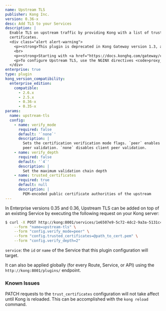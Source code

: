 ```yaml
---
name: Upstream TLS
publisher: Kong Inc.
version: 0.36-x
desc: Add TLS to your Services
description: |
  Enable TLS on upstream traffic by providing Kong with a list of trusted
  certificates.
  <div class="alert alert-warning">
    <p><strong>This plugin is deprecated in Kong Gateway version 1.3, and removed in version 1.5.</strong></p>
    <br>
    <p><strong>Starting with <a href="https://docs.konghq.com/gateway/changelog/#changes-2">Kong 1.3.0.0</a>:</strong></p>
    <p>To configure Upstream TLS, use the NGINX directives <code>proxy_ssl_trusted_certificate</code>, <code>proxy_ssl_verify</code>, and <code>proxy_ssl_verify_depth</code> instead of the Upstream TLS plugin. Instructions on how to inject NGINX directives to Kong can be found <a href="https://docs.konghq.com/2.1.x/configuration/#injecting-nginx-directives">here</a>. This plugin is <strong>only functional for Kong Gateway versions 0.35 and 0.36</strong>.</p>
  </div>
enterprise: true
type: plugin
kong_version_compatibility:
  enterprise_edition:
    compatible:
      - 2.6.x
      - 2.5.x
      - 0.36-x
      - 0.35-x
params:
  name: upstream-tls
  config:
    - name: verify_mode
      required: false
      default: '`none`'
      description: |
        Sets the certification verification mode flags. `peer` enables client
        peer validation. `none` disables client peer validation.
    - name: verify_depth
      required: false
      default: '`4`'
      description: |
        Set the maximum validation chain depth
    - name: trusted_certificates
      required: true
      default: null
      description: |
        PEM-encoded public certificate authorities of the upstream
---
```


In Enterprise versions 0.35 and 0.36, Upstream TLS can be added on top of an existing Service by executing the
following request on your Kong server:

```bash
$ curl -X POST http://kong:8001/services/1e6507e9-5c72-4dc2-9a3a-5131c4c5bea6/plugins \
    --form "name=upstream-tls" \
    --form "config.verify_mode=peer" \
    --form "config.trusted_certificates=@path_to_cert.pem" \
    --form "config.verify_depth=2"
```

`service`: the `id` or `name` of the Service that this plugin configuration will target.

It can also be applied globally (for every Route, Service, or API) using the
`http://kong:8001/plugins/` endpoint.

### Known Issues

PATCH requests to the `trust_certificates` configuration will not take affect until Kong is reloaded. This can be accomplished with the `kong reload` command.
